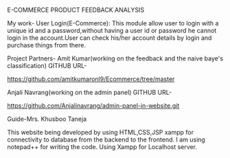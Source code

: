 E-COMMERCE PRODUCT FEEDBACK ANALYSIS

My work- User Login(E-Commerce): This module allow user to login with a unique id and a password,without having a user id or password he cannot login in the account.User can check his/her account details by login and purchase things from there.

Project Partners- Amit Kumar(working on the feedback and the naive baye's classification) GITHUB URL-

https://github.com/amitkumaronl9/Ecommerce/tree/master

Anjali Navrang(working on the admin panel) GITHUB URL-

https://github.com/Anjalinavrang/admin-panel-in-website.git

Guide-Mrs. Khusboo Taneja

This website being developed by using HTML,CSS,JSP xampp for connectivity to database from the backend to the frontend. I am using notepad++ for writing the code. Using Xampp for Localhost server.
